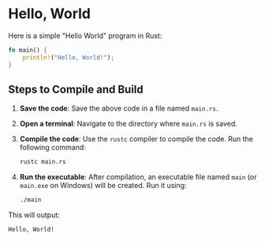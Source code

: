 # Hello, World

Here is a simple "Hello World" program in Rust:

```rust
fn main() {
    println!("Hello, World!");
}
```

## Steps to Compile and Build

1. **Save the code**: Save the above code in a file named `main.rs`.

2. **Open a terminal**: Navigate to the directory where `main.rs` is saved.

3. **Compile the code**: Use the `rustc` compiler to compile the code. Run the following command:
   ```sh
   rustc main.rs
   ```

4. **Run the executable**: After compilation, an executable file named `main` (or `main.exe` on Windows) will be created. Run it using:
   ```sh
   ./main
   ```

This will output:
```
Hello, World!
```